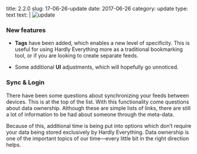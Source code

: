 title: 2.2.0
slug: 17-06-26-update
date: 2017-06-26
category: update
type: text
text: |
  ![update](/assets/img/17-06-26.png)

  ### New features

  - **Tags** have been added, which enables a new level of specificity. This is useful for using Hardly Everything more as a traditional bookmarking tool, or if you are looking to create separate feeds.

  - Some additional **UI** adjustments, which will hopefully go unnoticed.

  ### Sync & Login

  There have been some questions about synchronizing your feeds between devices. This is at the top of the list. With this functionality come questions about data ownership. Although these are simple lists of links, there are still a lot of information to be had about someone through the meta-data.

  Because of this, additional time is being put into options which don’t require your data being stored exclusively by Hardly Everything. Data ownership is one of the important topics of our time—every little bit in the right direction helps.